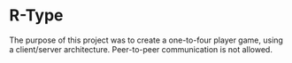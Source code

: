 # R-Type
The purpose of this project was to create a one-to-four player game, using a client/server architecture. Peer-to-peer communication is not allowed.
